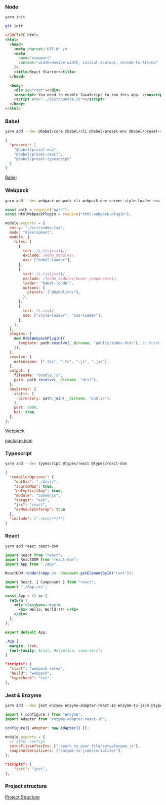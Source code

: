 ### Node

```bash
yarn init
```

```bash
git init
```

```html
<!DOCTYPE html>
<html>
  <head>
    <meta charset="UTF-8" />
    <meta
      name="viewport"
      content="width=device-width, initial-scale=1, shrink-to-fit=no"
    />
    <title>React Starter</title>
  </head>

  <body>
    <div id="root"></div>
    <noscript> You need to enable JavaScript to run this app. </noscript>
    <script src="../dist/bundle.js"></script>
  </body>
</html>
```

### Babel

```bash
yarn add --dev @babel/core @babel/cli @babel/preset-env @babel/preset-react @babel/preset-typescript
```

```json
{
  "presets": [
    "@babel/preset-env",
    "@babel/preset-react",
    "@babel/preset-typescript"
  ]
}
```

[Babel](https://www.notion.so/Babel-af43448aa8a145ec9b95d517ebd7d20a?pvs=21)

### Webpack

```bash
yarn add --dev webpack webpack-cli webpack-dev-server style-loader css-loader babel-loader
```

```jsx
const path = require("path");
const HtmlWebpackPlugin = require("html-webpack-plugin");

module.exports = {
  entry: "./src/index.tsx",
  mode: "development",
  module: {
    rules: [
      {
        test: /\.(ts|tsx)$/,
        exclude: /node_modules/,
        use: ["babel-loader"],
      },
      {
        test: /\.(js|jsx)$/,
        exclude: /(node_modules|bower_components)/,
        loader: "babel-loader",
        options: {
          presets: ["@babel/env"],
        },
      },
      {
        test: /\.css$/,
        use: ["style-loader", "css-loader"],
      },
    ],
  },
  plugins: [
    new HtmlWebpackPlugin({
      template: path.resolve(__dirname, "public/index.html"), // Point to the new location
    }),
  ],
  resolve: {
    extensions: [".tsx", ".ts", ".js", ".jsx"],
  },
  output: {
    filename: "bundle.js",
    path: path.resolve(__dirname, "dist"),
  },
  devServer: {
    static: {
      directory: path.join(__dirname, "public"),
    },
    port: 8000,
    hot: true,
  },
};
```

[Webpack](https://www.notion.so/Webpack-b2381e97c866463395ce4ade0fa3115d?pvs=21)

[package.json](https://www.notion.so/package-json-57c686bcdfad4c15b1b3744dca335057?pvs=21)

### Typescript

```bash
yarn add --dev typescript @types/react @types/react-dom
```

```json
{
  "compilerOptions": {
    "outDir": "./dist/",
    "sourceMap": true,
    "noImplicitAny": true,
    "module": "commonjs",
    "target": "es6",
    "jsx": "react",
    "esModuleInterop": true
  },
  "include": ["./src/**/*"]
}
```

### React

```bash
yarn add react react-dom
```

```jsx
import React from "react";
import ReactDOM from "react-dom";
import App from "./App";

ReactDOM.render(<App />, document.getElementById("root"));
```

```jsx
import React, { Component } from "react";
import "./App.css";

const App = () => {
  return (
    <div className="App">
      <h1> Hello, World!!!! </h1>
    </div>
  );
};

export default App;
```

```css
.App {
  margin: 1rem;
  font-family: Arial, Helvetica, sans-serif;
}
```

```json
"scripts": {
  "start": "webpack serve",
  "build": "webpack",
  "typecheck": "tsc"
},
```

### Jest & Enzyme

```bash
yarn add --dev jest enzyme enzyme-adapter-react-16 enzyme-to-json @types/jest @types/enzyme
```

```jsx
import { configure } from "enzyme";
import Adapter from "enzyme-adapter-react-16";

configure({ adapter: new Adapter() });
```

```jsx
module.exports = {
  // other configs
  setupFilesAfterEnv: ["./path_to_your_file/setupEnzyme.js"],
  snapshotSerializers: ["enzyme-to-json/serializer"],
};
```

```json
"scripts": {
	"test": "jest",
},
```

### Project structure

[Project Structure](https://www.notion.so/Project-Structure-9aaf5dd4cab14cfaaca66c461658d300?pvs=21)

